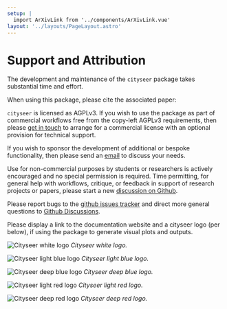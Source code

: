 ```yaml
---
setup: |
  import ArXivLink from '../components/ArXivLink.vue'
layout: '../layouts/PageLayout.astro'
---
```


# Support and Attribution

The development and maintenance of the `cityseer` package takes substantial time and effort.

When using this package, please cite the associated paper:

<ArXivLink arXivLink='https://arxiv.org/abs/2106.15314'/>

`cityseer` is licensed as AGPLv3. If you wish to use the package as part of commercial workflows free from the copy-left AGPLv3 requirements, then please <a href="mailto:info@benchmarkurbanism.com">get in touch</a> to arrange for a commercial license with an optional provision for technical support.

If you wish to sponsor the development of additional or bespoke functionality, then please send an <a href="mailto:info@benchmarkurbanism.com">email</a> to discuss your needs.

Use for non-commercial purposes by students or researchers is actively encouraged and no special permission is required. Time permitting, for general help with workflows, critique, or feedback in support of research projects or papers, please start a new [discussion on Github](https://github.com/benchmark-urbanism/cityseer-api/discussions).

Please report bugs to the [github issues tracker](https://github.com/benchmark-urbanism/cityseer-api/issues) and direct more general questions to [Github Discussions](https://github.com/benchmark-urbanism/cityseer-api/discussions).

Please display a link to the documentation website and a cityseer logo (per below), if using the package to generate visual plots and outputs.

![Cityseer white logo](../src/assets/logos/cityseer_logo_white.png)
_Cityseer white logo._

![Cityseer light blue logo](../src/assets/logos/cityseer_logo_light_blue.png)
_Cityseer light blue logo._

![Cityseer deep blue logo](../src/assets/logos/cityseer_logo_deep_blue.png)
_Cityseer deep blue logo._

![Cityseer light red logo](../src/assets/logos/cityseer_logo_light_red.png)
_Cityseer light red logo._

![Cityseer deep red logo](../src/assets/logos/cityseer_logo_deep_red.png)
_Cityseer deep red logo._
